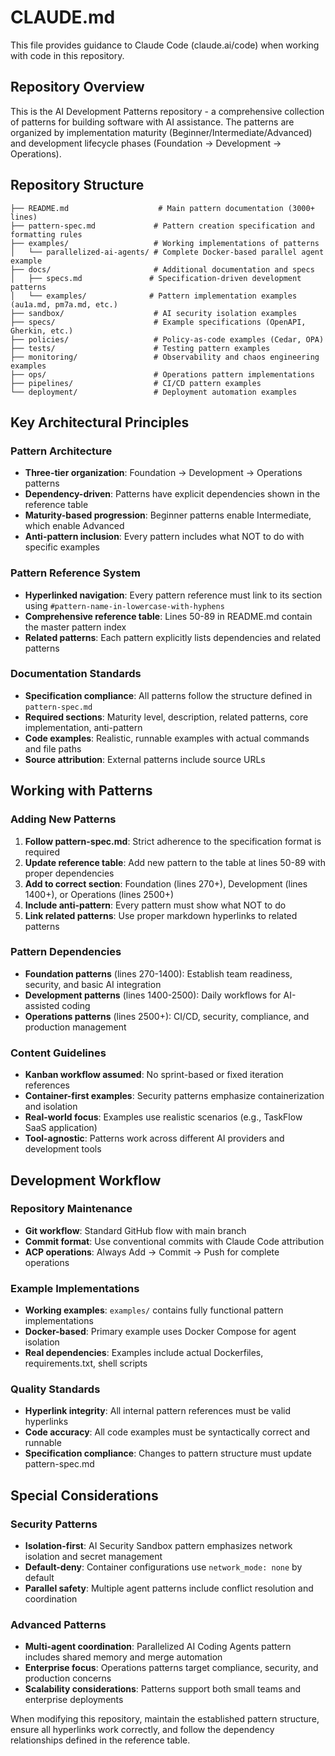 # CLAUDE.md

This file provides guidance to Claude Code (claude.ai/code) when working with code in this repository.

## Repository Overview

This is the AI Development Patterns repository - a comprehensive collection of patterns for building software with AI assistance. The patterns are organized by implementation maturity (Beginner/Intermediate/Advanced) and development lifecycle phases (Foundation → Development → Operations).

## Repository Structure

```
├── README.md                    # Main pattern documentation (3000+ lines)
├── pattern-spec.md             # Pattern creation specification and formatting rules
├── examples/                   # Working implementations of patterns
│   └── parallelized-ai-agents/ # Complete Docker-based parallel agent example
├── docs/                       # Additional documentation and specs
│   ├── specs.md               # Specification-driven development patterns
│   └── examples/              # Pattern implementation examples (au1a.md, pm7a.md, etc.)
├── sandbox/                    # AI security isolation examples
├── specs/                      # Example specifications (OpenAPI, Gherkin, etc.)
├── policies/                   # Policy-as-code examples (Cedar, OPA)
├── tests/                      # Testing pattern examples
├── monitoring/                 # Observability and chaos engineering examples
├── ops/                        # Operations pattern implementations
├── pipelines/                  # CI/CD pattern examples
└── deployment/                 # Deployment automation examples
```

## Key Architectural Principles

### Pattern Architecture
- **Three-tier organization**: Foundation → Development → Operations patterns
- **Dependency-driven**: Patterns have explicit dependencies shown in the reference table
- **Maturity-based progression**: Beginner patterns enable Intermediate, which enable Advanced
- **Anti-pattern inclusion**: Every pattern includes what NOT to do with specific examples

### Pattern Reference System
- **Hyperlinked navigation**: Every pattern reference must link to its section using `#pattern-name-in-lowercase-with-hyphens`
- **Comprehensive reference table**: Lines 50-89 in README.md contain the master pattern index
- **Related patterns**: Each pattern explicitly lists dependencies and related patterns

### Documentation Standards
- **Specification compliance**: All patterns follow the structure defined in `pattern-spec.md`
- **Required sections**: Maturity level, description, related patterns, core implementation, anti-pattern
- **Code examples**: Realistic, runnable examples with actual commands and file paths
- **Source attribution**: External patterns include source URLs

## Working with Patterns

### Adding New Patterns
1. **Follow pattern-spec.md**: Strict adherence to the specification format is required
2. **Update reference table**: Add new pattern to the table at lines 50-89 with proper dependencies
3. **Add to correct section**: Foundation (lines 270+), Development (lines 1400+), or Operations (lines 2500+)
4. **Include anti-pattern**: Every pattern must show what NOT to do
5. **Link related patterns**: Use proper markdown hyperlinks to related patterns

### Pattern Dependencies
- **Foundation patterns** (lines 270-1400): Establish team readiness, security, and basic AI integration
- **Development patterns** (lines 1400-2500): Daily workflows for AI-assisted coding
- **Operations patterns** (lines 2500+): CI/CD, security, compliance, and production management

### Content Guidelines
- **Kanban workflow assumed**: No sprint-based or fixed iteration references
- **Container-first examples**: Security patterns emphasize containerization and isolation
- **Real-world focus**: Examples use realistic scenarios (e.g., TaskFlow SaaS application)
- **Tool-agnostic**: Patterns work across different AI providers and development tools

## Development Workflow

### Repository Maintenance
- **Git workflow**: Standard GitHub flow with main branch
- **Commit format**: Use conventional commits with Claude Code attribution
- **ACP operations**: Always Add → Commit → Push for complete operations

### Example Implementations
- **Working examples**: `examples/` contains fully functional pattern implementations
- **Docker-based**: Primary example uses Docker Compose for agent isolation
- **Real dependencies**: Examples include actual Dockerfiles, requirements.txt, shell scripts

### Quality Standards
- **Hyperlink integrity**: All internal pattern references must be valid hyperlinks
- **Code accuracy**: All code examples must be syntactically correct and runnable
- **Specification compliance**: Changes to pattern structure must update pattern-spec.md

## Special Considerations

### Security Patterns
- **Isolation-first**: AI Security Sandbox pattern emphasizes network isolation and secret management
- **Default-deny**: Container configurations use `network_mode: none` by default
- **Parallel safety**: Multiple agent patterns include conflict resolution and coordination

### Advanced Patterns
- **Multi-agent coordination**: Parallelized AI Coding Agents pattern includes shared memory and merge automation
- **Enterprise focus**: Operations patterns target compliance, security, and production concerns
- **Scalability considerations**: Patterns support both small teams and enterprise deployments

When modifying this repository, maintain the established pattern structure, ensure all hyperlinks work correctly, and follow the dependency relationships defined in the reference table.
